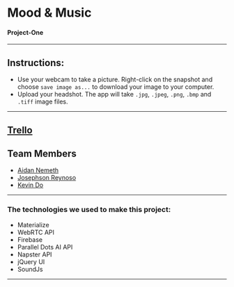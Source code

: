 # Mood & Music

#### Project-One

---------------

## Instructions:
* Use your webcam to take a picture. Right-click on the snapshot and choose `save image as...` to download your image to your computer. 
* Upload your headshot. The app will take `.jpg`, `.jpeg`, `.png`, `.bmp` and `.tiff` image files. 

---------------
## [Trello](https://trello.com/b/aIbXUAJ1/project-one)

## Team Members
* [Aidan Nemeth](https://github.com/ironaidan)
* [Josephson Reynoso](https://github.com/JSR88431)
* [Kevin Do](https://github.com/do-kevin)

---------------

### The technologies we used to make this project:
- Materialize
- WebRTC API
- Firebase
- Parallel Dots AI API
- Napster API
- jQuery UI
- SoundJs

--------------
